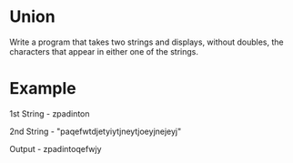 # Union

Write a program that takes two strings and displays, without doubles, the
characters that appear in either one of the strings.

# Example

1st String - zpadinton

2nd String - "paqefwtdjetyiytjneytjoeyjnejeyj" 

Output - zpadintoqefwjy
